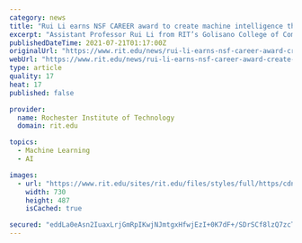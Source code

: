 ```yaml
---
category: news
title: "Rui Li earns NSF CAREER award to create machine intelligence that can grow and adapt"
excerpt: "Assistant Professor Rui Li from RIT’s Golisano College of Computing and Information Sciences received an NSF Faculty Early Career Development (CAREER) award. A Rochester Institute of Technology professor has earned a prestigious National Science Foundation award to develop machine intelligence that can actually grow when given new information."
publishedDateTime: 2021-07-21T01:17:00Z
originalUrl: "https://www.rit.edu/news/rui-li-earns-nsf-career-award-create-machine-intelligence-can-grow-and-adapt"
webUrl: "https://www.rit.edu/news/rui-li-earns-nsf-career-award-create-machine-intelligence-can-grow-and-adapt"
type: article
quality: 17
heat: 17
published: false

provider:
  name: Rochester Institute of Technology
  domain: rit.edu

topics:
  - Machine Learning
  - AI

images:
  - url: "https://www.rit.edu/sites/rit.edu/files/styles/full/https/cdn.rit.edu/images/news/2021-07/news-portrait-frame-Li.jpg?itok=rbew2MaE"
    width: 730
    height: 487
    isCached: true

secured: "eddLa0eAsn2IuaxLrjGmRpIKwjNJmtgxHfwjEzI+0K7dF+/SDrSCf8lzQ7zcTNh13fGyY+kGT915zGsy7pXt9x0qhF2pJEbr0n6sTKHlAcRgqh+imUVFwnqOv9HKTtLKRCW6lWibLy0J818PV7WZkIr1UxWdGgOom8+ROeC9+E0uBxFDFl/pbIRxw1IlUNPuwd0tSVMkzeJG9zuFg9a8z9eCz4Mj8A48YP+EufGwOFQNEKIVV96eDlH9WRdRtDiC6QKhY+9aDdXezqfxuK23i1oL64qyPR7LRxUVNEX9xwnt+gOMBePBtJM2lLD6zZhXUPXEHe0KYz334wXyg5AkC8rH5dxD12cD81bcKiSLAdU=;g525mlBlFD3l6xjsPgTazQ=="
---
```


